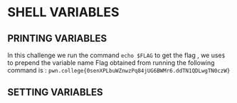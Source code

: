 # SHELL VARIABLES 

## PRINTING VARIABLES

In this challenge we run the command `echo $FLAG` to get the flag , we use`$` to prepend the variable name 
Flag obtained from running the following command is : `pwn.college{0senXPLbuWZnwzPq84jUG6BWMr6.ddTN1QDLwgTN0czW}`

## SETTING VARIABLES

